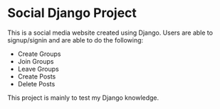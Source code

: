 # Social Django Project

This is a social media website created using Django. Users are able to signup/signin and are able to do the following:

- Create Groups
- Join Groups
- Leave Groups
- Create Posts
- Delete Posts

This project is mainly to test my Django knowledge.
